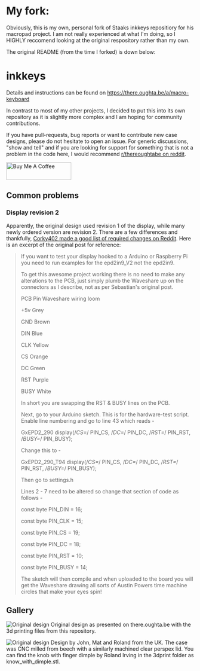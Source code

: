 # My fork:
Obviously, this is my own, personal fork of Staaks inkkeys repositiory for his macropad project. I am not really experienced at what I'm doing, so I HIGHLY reccomend looking at the original respository rather than my own.

The original README (from the time I forked) is down below:

# inkkeys
Details and instructions can be found on https://there.oughta.be/a/macro-keyboard

In contrast to most of my other projects, I decided to put this into its own repository as it is slightly more complex and I am hoping for community contributions.

If you have pull-requests, bug reports or want to contribute new case designs, please do not hesitate to open an issue. For generic discussions, "show and tell" and if you are looking for support for something that is not a problem in the code here, I would recommend [r/thereoughtabe on reddit](https://www.reddit.com/r/thereoughtabe/).

<a href="https://www.buymeacoffee.com/there.oughta.be" target="_blank"><img src="https://cdn.buymeacoffee.com/buttons/v2/default-blue.png" alt="Buy Me A Coffee" height="47" width="174" ></a>

## Common problems

### Display revision 2
Apparently, the original design used revision 1 of the display, while many newly ordered version are revision 2. There are a few differences and thankfully, [Corky402 made a good list of required changes on Reddit](https://www.reddit.com/r/arduino/comments/l4wxxf/the_hardware_is_assembled_and_passed_all_tests/gqovq1j?utm_source=share&utm_medium=web2x&context=3). Here is an excerpt of the original post for reference:
>If you want to test your display hooked to a Arduino or Raspberry Pi you need to run examples for the epd2in9_V2 not the epd2in9.
>
>To get this awesome project working there is no need to make any alterations to the PCB, just simply plumb the Waveshare up on the connectors as I describe, not as per Sebastian's original post.
>
>PCB Pin Waveshare wiring loom
>
>+5v Grey
>
>GND Brown
>
>DIN Blue
>
>CLK Yellow
>
>CS Orange
>
>DC Green
>
>RST Purple
>
>BUSY White
>
>In short you are swapping the RST & BUSY lines on the PCB.
>
>Next, go to your Arduino sketch. This is for the hardware-test script. Enable line numbering and go to line 43 which reads -
>
>GxEPD2_290 display(/*CS=*/ PIN_CS, /*DC=*/ PIN_DC, /*RST=*/ PIN_RST, /*BUSY=*/ PIN_BUSY);
>
>Change this to -
>
>GxEPD2_290_T94 display(/*CS=*/ PIN_CS, /*DC=*/ PIN_DC, /*RST=*/ PIN_RST, /*BUSY=*/ PIN_BUSY);
>
>Then go to settings.h
>
>Lines 2 - 7 need to be altered so change that section of code as follows -
>
>const byte PIN_DIN = 16;
>
>const byte PIN_CLK = 15;
>
>const byte PIN_CS = 19;
>
>const byte PIN_DC = 18;
>
>const byte PIN_RST = 10;
>
>const byte PIN_BUSY = 14;
>
>The sketch will then compile and when uploaded to the board you will get the Waveshare drawing all sorts of Austin Powers time machine circles that make your eyes spin! 


## Gallery

![Original design](https://github.com/Staacks/inkkeys/raw/main/img/original.jpg?raw=true "Original design as presented on there.oughta.be with the 3d printing files from this repository.")
Original design as presented on there.oughta.be with the 3d printing files from this repository.

![Original design](Staacks/inkkeys/raw/main/img/john_mat_roland.jpg?raw=true "Design by John, Mat and Roland from the UK. The case was CNC milled from beech with a similarly machined clear perspex lid.")
Design by John, Mat and Roland from the UK. The case was CNC milled from beech with a similarly machined clear perspex lid. You can find the knob with finger dimple by Roland Irving in the 3dprint folder as know_with_dimple.stl.


